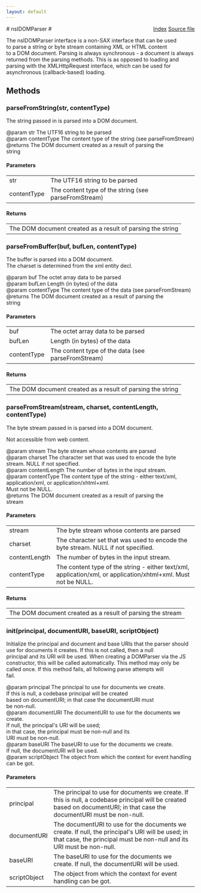 ```yaml
---
layout: default
---
```

<div class='links' style='float:right'><a href="../index.html">Index</a>
<a href="http://dxr.mozilla.org/mozilla-central/source/dom/base/nsIDOMParser.idl">Source file</a>
</div>
# nsIDOMParser #
  
The nsIDOMParser interface is a non-SAX interface that can be used  
to parse a string or byte stream containing XML or HTML content  
to a DOM document. Parsing is always synchronous - a document is always  
returned from the parsing methods. This is as opposed to loading and  
parsing with the XMLHttpRequest interface, which can be used for  
asynchronous (callback-based) loading.  
  

## Methods ##

### parseFromString(str, contentType) ###
  
The string passed in is parsed into a DOM document.  
  
@param str The UTF16 string to be parsed  
@param contentType The content type of the string (see parseFromStream)  
@returns The DOM document created as a result of parsing the   
         string  
  

#### Parameters ####

<table>

<tr>
<td>str</td>
<td>The UTF16 string to be parsed  
</td>
</tr>

<tr>
<td>contentType</td>
<td>The content type of the string (see parseFromStream)  
</td>
</tr>

</table>

#### Returns ####

<table>

<tr>
<td>The DOM document created as a result of parsing the   
         string  
</td>
</tr>

</table>

### parseFromBuffer(buf, bufLen, contentType) ###
  
The buffer is parsed into a DOM document.  
The charset is determined from the xml entity decl.  
  
@param buf The octet array data to be parsed  
@param bufLen Length (in bytes) of the data  
@param contentType The content type of the data (see parseFromStream)  
@returns The DOM document created as a result of parsing the   
         string  
  

#### Parameters ####

<table>

<tr>
<td>buf</td>
<td>The octet array data to be parsed  
</td>
</tr>

<tr>
<td>bufLen</td>
<td>Length (in bytes) of the data  
</td>
</tr>

<tr>
<td>contentType</td>
<td>The content type of the data (see parseFromStream)  
</td>
</tr>

</table>

#### Returns ####

<table>

<tr>
<td>The DOM document created as a result of parsing the   
         string  
</td>
</tr>

</table>

### parseFromStream(stream, charset, contentLength, contentType) ###
  
The byte stream passed in is parsed into a DOM document.  
  
Not accessible from web content.  
  
@param stream The byte stream whose contents are parsed  
@param charset The character set that was used to encode the byte  
               stream. NULL if not specified.  
@param contentLength The number of bytes in the input stream.  
@param contentType The content type of the string - either text/xml,  
                   application/xml, or application/xhtml+xml.  
                   Must not be NULL.  
@returns The DOM document created as a result of parsing the   
         stream  
  

#### Parameters ####

<table>

<tr>
<td>stream</td>
<td>The byte stream whose contents are parsed  
</td>
</tr>

<tr>
<td>charset</td>
<td>The character set that was used to encode the byte  
               stream. NULL if not specified.  
</td>
</tr>

<tr>
<td>contentLength</td>
<td>The number of bytes in the input stream.  
</td>
</tr>

<tr>
<td>contentType</td>
<td>The content type of the string - either text/xml,  
                   application/xml, or application/xhtml+xml.  
                   Must not be NULL.  
</td>
</tr>

</table>

#### Returns ####

<table>

<tr>
<td>The DOM document created as a result of parsing the   
         stream  
</td>
</tr>

</table>

### init(principal, documentURI, baseURI, scriptObject) ###
  
Initialize the principal and document and base URIs that the parser should  
use for documents it creates.  If this is not called, then a null  
principal and its URI will be used.  When creating a DOMParser via the JS  
constructor, this will be called automatically.  This method may only be  
called once.  If this method fails, all following parse attempts will  
fail.  
  
@param principal The principal to use for documents we create.  
                 If this is null, a codebase principal will be created  
                 based on documentURI; in that case the documentURI must  
                 be non-null.  
@param documentURI The documentURI to use for the documents we create.  
                   If null, the principal's URI will be used;  
                   in that case, the principal must be non-null and its  
                   URI must be non-null.  
@param baseURI The baseURI to use for the documents we create.  
               If null, the documentURI will be used.  
@param scriptObject The object from which the context for event handling  
                    can be got.  
  

#### Parameters ####

<table>

<tr>
<td>principal</td>
<td>The principal to use for documents we create.  
                 If this is null, a codebase principal will be created  
                 based on documentURI; in that case the documentURI must  
                 be non-null.  
</td>
</tr>

<tr>
<td>documentURI</td>
<td>The documentURI to use for the documents we create.  
                   If null, the principal's URI will be used;  
                   in that case, the principal must be non-null and its  
                   URI must be non-null.  
</td>
</tr>

<tr>
<td>baseURI</td>
<td>The baseURI to use for the documents we create.  
               If null, the documentURI will be used.  
</td>
</tr>

<tr>
<td>scriptObject</td>
<td>The object from which the context for event handling  
                    can be got.  
</td>
</tr>

</table>
